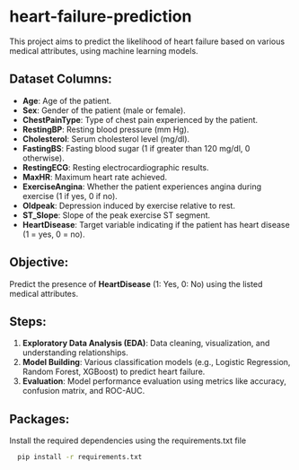# heart-failure-prediction

This project aims to predict the likelihood of heart failure based on various medical attributes, using machine learning models.

## Dataset Columns:
- **Age**: Age of the patient.
- **Sex**: Gender of the patient (male or female).
- **ChestPainType**: Type of chest pain experienced by the patient.
- **RestingBP**: Resting blood pressure (mm Hg).
- **Cholesterol**: Serum cholesterol level (mg/dl).
- **FastingBS**: Fasting blood sugar (1 if greater than 120 mg/dl, 0 otherwise).
- **RestingECG**: Resting electrocardiographic results.
- **MaxHR**: Maximum heart rate achieved.
- **ExerciseAngina**: Whether the patient experiences angina during exercise (1 if yes, 0 if no).
- **Oldpeak**: Depression induced by exercise relative to rest.
- **ST_Slope**: Slope of the peak exercise ST segment.
- **HeartDisease**: Target variable indicating if the patient has heart disease (1 = yes, 0 = no).

## Objective:
Predict the presence of **HeartDisease** (1: Yes, 0: No) using the listed medical attributes.

## Steps:
1. **Exploratory Data Analysis (EDA)**: Data cleaning, visualization, and understanding relationships.
2. **Model Building**: Various classification models (e.g., Logistic Regression, Random Forest, XGBoost) to predict heart failure.
3. **Evaluation**: Model performance evaluation using metrics like accuracy, confusion matrix, and ROC-AUC.

## Packages:
Install the required dependencies using the requirements.txt file
 ```bash
   pip install -r requirements.txt
